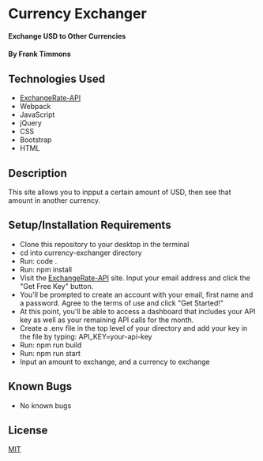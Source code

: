 # Currency Exchanger

#### Exchange USD to Other Currencies

#### By Frank Timmons

## Technologies Used

* [ExchangeRate-API](https://www.exchangerate-api.com/)
* Webpack
* JavaScript
* jQuery
* CSS
* Bootstrap
* HTML

## Description

This site allows you to inpput a certain amount of USD, then see that amount in another currency.

## Setup/Installation Requirements

* Clone this repository to your desktop in the terminal
* cd into currency-exchanger directory
* Run: code .
* Run: npm install
* Visit the [ExchangeRate-API](https://www.exchangerate-api.com/) site. Input your email address and click the "Get Free Key" button.
* You'll be prompted to create an account with your email, first name and a password. Agree to the terms of use and click "Get Started!"
* At this point, you'll be able to access a dashboard that includes your API key as well as your remaining API calls for the month.
* Create a .env file in the top level of your directory and add your key in the file by typing: API_KEY=your-api-key
* Run: npm run build
* Run: npm run start
* Input an amount to exchange, and a currency to exchange

## Known Bugs

* No known bugs

## License

[MIT](/LICENSE)